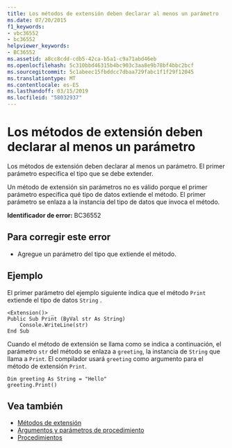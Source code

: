 ```yaml
---
title: Los métodos de extensión deben declarar al menos un parámetro
ms.date: 07/20/2015
f1_keywords:
- vbc36552
- bc36552
helpviewer_keywords:
- BC36552
ms.assetid: a8cc8cdd-cdb5-42ca-b5a1-c9a71abd46eb
ms.openlocfilehash: 5c310bbd46315b4bc903c3aa8e9b78bf4bbc2bcf
ms.sourcegitcommit: 5c1abeec15fbddcc7dbaa729fabc1f1f29f12045
ms.translationtype: MT
ms.contentlocale: es-ES
ms.lasthandoff: 03/15/2019
ms.locfileid: "58032937"
---
```

# <a name="extension-methods-must-declare-at-least-one-parameter"></a>Los métodos de extensión deben declarar al menos un parámetro
Los métodos de extensión deben declarar al menos un parámetro. El primer parámetro especifica el tipo que se debe extender.  
  
 Un método de extensión sin parámetros no es válido porque el primer parámetro especifica qué tipo de datos extiende el método. El primer parámetro se enlaza a la instancia del tipo de datos que invoca el método.  
  
 **Identificador de error:** BC36552  
  
## <a name="to-correct-this-error"></a>Para corregir este error  
  
-   Agregue un parámetro del tipo que extiende el método.  
  
## <a name="example"></a>Ejemplo  
 El primer parámetro del ejemplo siguiente indica que el método `Print` extiende el tipo de datos `String` .  
  
```  
<Extension()> _  
Public Sub Print (ByVal str As String)  
    Console.WriteLine(str)  
End Sub  
```  
  
 Cuando el método de extensión se llama como se indica a continuación, el parámetro `str` del método se enlaza a `greeting`, la instancia de `String` que llama a `Print`. El compilador usará `greeting` como argumento para el método de extensión `Print`.  
  
```  
Dim greeting As String = "Hello"  
greeting.Print()  
```  
  
## <a name="see-also"></a>Vea también

- [Métodos de extensión](../../visual-basic/programming-guide/language-features/procedures/extension-methods.md)
- [Argumentos y parámetros de procedimiento](../../visual-basic/programming-guide/language-features/procedures/procedure-parameters-and-arguments.md)
- [Procedimientos](../../visual-basic/programming-guide/language-features/procedures/index.md)
